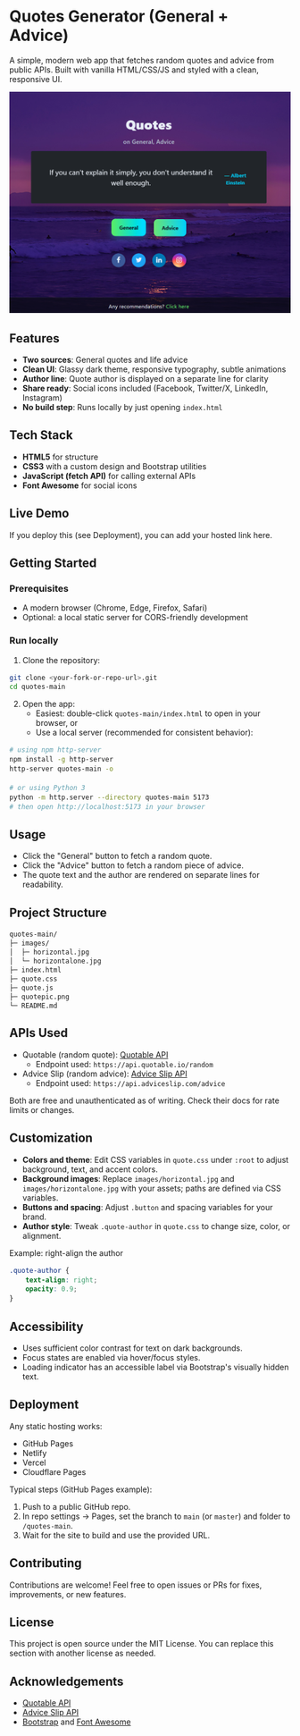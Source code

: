 # Quotes Generator (General + Advice)

A simple, modern web app that fetches random quotes and advice from public APIs. Built with vanilla HTML/CSS/JS and styled with a clean, responsive UI.

![Screenshot](quote_pic.png)

## Features
- **Two sources**: General quotes and life advice
- **Clean UI**: Glassy dark theme, responsive typography, subtle animations
- **Author line**: Quote author is displayed on a separate line for clarity
- **Share ready**: Social icons included (Facebook, Twitter/X, LinkedIn, Instagram)
- **No build step**: Runs locally by just opening `index.html`

## Tech Stack
- **HTML5** for structure
- **CSS3** with a custom design and Bootstrap utilities
- **JavaScript (fetch API)** for calling external APIs
- **Font Awesome** for social icons

## Live Demo
If you deploy this (see Deployment), you can add your hosted link here.

## Getting Started

### Prerequisites
- A modern browser (Chrome, Edge, Firefox, Safari)
- Optional: a local static server for CORS-friendly development

### Run locally
1. Clone the repository:
```bash
git clone <your-fork-or-repo-url>.git
cd quotes-main
```
2. Open the app:
   - Easiest: double-click `quotes-main/index.html` to open in your browser, or
   - Use a local server (recommended for consistent behavior):
```bash
# using npm http-server
npm install -g http-server
http-server quotes-main -o

# or using Python 3
python -m http.server --directory quotes-main 5173
# then open http://localhost:5173 in your browser
```

## Usage
- Click the "General" button to fetch a random quote.
- Click the "Advice" button to fetch a random piece of advice.
- The quote text and the author are rendered on separate lines for readability.

## Project Structure
```text
quotes-main/
├─ images/
│  ├─ horizontal.jpg
│  └─ horizontalone.jpg
├─ index.html
├─ quote.css
├─ quote.js
├─ quotepic.png
└─ README.md
```

## APIs Used
- Quotable (random quote): [Quotable API](https://github.com/lukePeavey/quotable)
  - Endpoint used: `https://api.quotable.io/random`
- Advice Slip (random advice): [Advice Slip API](https://api.adviceslip.com/)
  - Endpoint used: `https://api.adviceslip.com/advice`

Both are free and unauthenticated as of writing. Check their docs for rate limits or changes.

## Customization
- **Colors and theme**: Edit CSS variables in `quote.css` under `:root` to adjust background, text, and accent colors.
- **Background images**: Replace `images/horizontal.jpg` and `images/horizontalone.jpg` with your assets; paths are defined via CSS variables.
- **Buttons and spacing**: Adjust `.button` and spacing variables for your brand.
- **Author style**: Tweak `.quote-author` in `quote.css` to change size, color, or alignment.

Example: right-align the author
```css
.quote-author {
    text-align: right;
    opacity: 0.9;
}
```

## Accessibility
- Uses sufficient color contrast for text on dark backgrounds.
- Focus states are enabled via hover/focus styles.
- Loading indicator has an accessible label via Bootstrap's visually hidden text.

## Deployment
Any static hosting works:
- GitHub Pages
- Netlify
- Vercel
- Cloudflare Pages

Typical steps (GitHub Pages example):
1. Push to a public GitHub repo.
2. In repo settings → Pages, set the branch to `main` (or `master`) and folder to `/quotes-main`.
3. Wait for the site to build and use the provided URL.

## Contributing
Contributions are welcome! Feel free to open issues or PRs for fixes, improvements, or new features.

## License
This project is open source under the MIT License. You can replace this section with another license as needed.

## Acknowledgements
- [Quotable API](https://github.com/lukePeavey/quotable)
- [Advice Slip API](https://api.adviceslip.com/)
- [Bootstrap](https://getbootstrap.com/) and [Font Awesome](https://fontawesome.com/)
